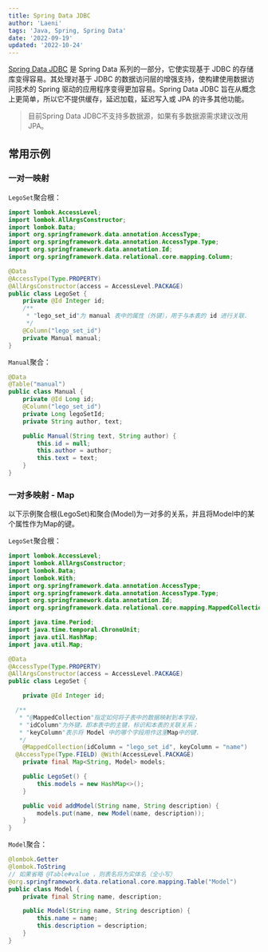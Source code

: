 ```yaml
---
title: Spring Data JDBC
author: 'Laeni'
tags: 'Java, Spring, Spring Data'
date: '2022-09-19'
updated: '2022-10-24'
---
```


[Spring Data JDBC](https://spring.io/projects/spring-data-jdbc) 是 Spring Data 系列的一部分，它使实现基于 JDBC 的存储库变得容易。其处理对基于 JDBC 的数据访问层的增强支持，使构建使用数据访问技术的 Spring 驱动的应用程序变得更加容易。Spring Data JDBC 旨在从概念上更简单，所以它不提供缓存，延迟加载，延迟写入或 JPA 的许多其他功能。

> 目前Spring Data JDBC不支持多数据源，如果有多数据源需求建议改用JPA。

## 常用示例

### 一对一映射

`LegoSet`聚合根：

```java
import lombok.AccessLevel;
import lombok.AllArgsConstructor;
import lombok.Data;
import org.springframework.data.annotation.AccessType;
import org.springframework.data.annotation.AccessType.Type;
import org.springframework.data.annotation.Id;
import org.springframework.data.relational.core.mapping.Column;

@Data
@AccessType(Type.PROPERTY)
@AllArgsConstructor(access = AccessLevel.PACKAGE)
public class LegoSet {
	private @Id Integer id;
	/**
	 * "lego_set_id"为 manual 表中的属性（外键），用于与本表的 id 进行关联.
	 */
	@Column("lego_set_id")
	private Manual manual;
}
```

`Manual`聚合：

```java
@Data
@Table("manual")
public class Manual {
	private @Id Long id;
	@Column("lego_set_id")
	private Long legoSetId;
	private String author, text;

	public Manual(String text, String author) {
		this.id = null;
		this.author = author;
		this.text = text;
	}
}
```

### 一对多映射 - Map

以下示例聚合根(LegoSet)和聚合(Model)为一对多的关系，并且将Model中的某个属性作为Map的键。

`LegoSet`聚合根：

```java
import lombok.AccessLevel;
import lombok.AllArgsConstructor;
import lombok.Data;
import lombok.With;
import org.springframework.data.annotation.AccessType;
import org.springframework.data.annotation.AccessType.Type;
import org.springframework.data.annotation.Id;
import org.springframework.data.relational.core.mapping.MappedCollection;

import java.time.Period;
import java.time.temporal.ChronoUnit;
import java.util.HashMap;
import java.util.Map;

@Data
@AccessType(Type.PROPERTY)
@AllArgsConstructor(access = AccessLevel.PACKAGE)
public class LegoSet {

	private @Id Integer id;

  /**
   * "@MappedCollection"指定如何将子表中的数据映射到本字段，
   * "idColumn"为外键，即本表中的主键，标识和本表的关联关系；
   * "keyColumn"表示将 Model 中的哪个字段用作这里Map中的键.
   */
	@MappedCollection(idColumn = "lego_set_id", keyColumn = "name")
  @AccessType(Type.FIELD) @With(AccessLevel.PACKAGE)
	private final Map<String, Model> models;

	public LegoSet() {
		this.models = new HashMap<>();
	}

	public void addModel(String name, String description) {
		models.put(name, new Model(name, description));
	}
}
```

`Model`聚合：

```java
@lombok.Getter
@lombok.ToString
// 如果省略 @Table#value ，则表名将为实体名（全小写）
@org.springframework.data.relational.core.mapping.Table("Model")
public class Model {
    private final String name, description;

    public Model(String name, String description) {
        this.name = name;
        this.description = description;
    }
}
```

